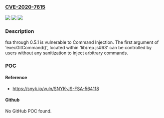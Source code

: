 ### [CVE-2020-7615](https://cve.mitre.org/cgi-bin/cvename.cgi?name=CVE-2020-7615)
![](https://img.shields.io/static/v1?label=Product&message=fsa&color=blue)
![](https://img.shields.io/static/v1?label=Version&message=n%2Fa&color=blue)
![](https://img.shields.io/static/v1?label=Vulnerability&message=Command%20Injection&color=brighgreen)

### Description

fsa through 0.5.1 is vulnerable to Command Injection. The first argument of 'execGitCommand()', located within 'lib/rep.js#63' can be controlled by users without any sanitization to inject arbitrary commands.

### POC

#### Reference
- https://snyk.io/vuln/SNYK-JS-FSA-564118

#### Github
No GitHub POC found.

